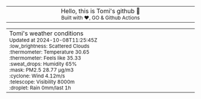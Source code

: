 
<div align="center">
<table>
<tbody>
<td align="center">
<img width="2000" height="0"><br>
Hello, this is Tomi's github 👋<br>
<sup>Built with ❤️, GO & Github Actions</sup><br>
<img width="2000" height="0">
</td>
</tbody>
</table>
</div>
<table>
<tbody>
<td align="left">
<img width="2000" height="0"><br>
Tomi's weather conditions<br>
<sup>Updated at 2024-10-08T11:25:45Z</sup><br>
<sup>:low_brightness: Scattered Clouds</sup><br>
<sup>:thermometer: Temperature 30.65 </sup><br>
<sup>:thermometer: Feels like 35.33</sup><br>
<sup>:sweat_drops: Humidity 65%</sup><br>
<sup>:mask: PM2.5 28.77 μg/m3</sup><br>
<sup>:cyclone: Wind 4.12m/s </sup><br>
<sup>:telescope: Visibility 8000m </sup><br>
<sup>:droplet: Rain 0mm/last 1h </sup><br>
<img width="2000" height="0">
</td>
<td align="left">
<img width="2000" height="0"><br>
<br>
<img width="2000" height="0">
</td>
</tbody>
</table>
</div>
    